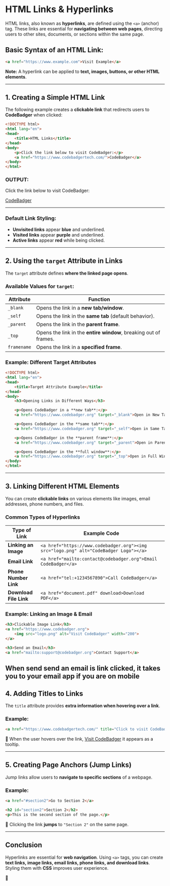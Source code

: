 

# **HTML Links & Hyperlinks**  
 

HTML links, also known as **hyperlinks**, are defined using the `<a>` (anchor) tag. These links are essential for **navigating between web pages**, directing users to other sites, documents, or sections within the same page.  

## **Basic Syntax of an HTML Link:**  
```html
<a href="https://www.example.com">Visit Example</a>
```
**Note:** A hyperlink can be applied to **text, images, buttons, or other HTML elements**.  

---

## **1. Creating a Simple HTML Link**  
The following example creates a **clickable link** that redirects users to **CodeBadger** when clicked:  

```html
<!DOCTYPE html>
<html lang="en">
<head>
    <title>HTML Links</title>
</head>
<body>
    <p>Click the link below to visit CodeBadger:</p>
    <a href="https://www.codebadgertech.com/">CodeBadger</a>
</body>
</html>
```
### OUTPUT:
<!DOCTYPE html>
<html lang="en">
<head>
   
</head>
<body>
    <p>Click the link below to visit CodeBadger:</p>
    <a href="https://www.codebadgertech.com/">CodeBadger</a>
</body>
</html>

<hr>

### **Default Link Styling:**  
- **Unvisited links** appear **blue** and underlined.  
- **Visited links** appear **purple** and underlined.  
- **Active links** appear **red** while being clicked.  

---

## **2. Using the `target` Attribute in Links**  
The `target` attribute defines **where the linked page opens**.  

### **Available Values for `target`:**  

| **Attribute** | **Function** |
|--------------|-------------|
| `_blank` | Opens the link in a **new tab/window**. |
| `_self` | Opens the link in the **same tab** (default behavior). |
| `_parent` | Opens the link in the **parent frame**. |
| `_top` | Opens the link in the **entire window**, breaking out of frames. |
| `framename` | Opens the link in a **specified frame**. |

### **Example: Different Target Attributes**
```html
<!DOCTYPE html>
<html lang="en">
<head>
    <title>Target Attribute Example</title>
</head>
<body>
    <h3>Opening Links in Different Ways</h3>

    <p>Opens CodeBadger in a **new tab**:</p>
    <a href="https://www.codebadger.org" target="_blank">Open in New Tab</a>

    <p>Opens CodeBadger in the **same tab**:</p>
    <a href="https://www.codebadger.org" target="_self">Open in Same Tab</a>

    <p>Opens CodeBadger in the **parent frame**:</p>
    <a href="https://www.codebadger.org" target="_parent">Open in Parent Frame</a>

    <p>Opens CodeBadger in the **full window**:</p>
    <a href="https://www.codebadger.org" target="_top">Open in Full Window</a>
</body>
</html>
```

---

## **3. Linking Different HTML Elements**  
You can create **clickable links** on various elements like images, email addresses, phone numbers, and files.  

### **Common Types of Hyperlinks**  

| **Type of Link** | **Example Code** |
|------------------|-----------------|
| **Linking an Image** | `<a href="https://www.codebadger.org"><img src="logo.png" alt="CodeBadger Logo"></a>` |
| **Email Link** | `<a href="mailto:contact@codebadger.org">Email CodeBadger</a>` |
| **Phone Number Link** | `<a href="tel:+1234567890">Call CodeBadger</a>` |
| **Download File Link** | `<a href="document.pdf" download>Download PDF</a>` |

### **Example: Linking an Image & Email**
```html
<h3>Clickable Image Link</h3>
<a href="https://www.codebadger.org">
    <img src="logo.png" alt="Visit CodeBadger" width="200">
</a>

<h3>Send an Email</h3>
<a href="mailto:support@codebadger.org">Contact Support</a>
```
When send send an email is link clicked, it takes you to your email app if you are on mobile
---

## **4. Adding Titles to Links**
The `title` attribute provides **extra information when hovering over a link**.

### **Example:**
```html
<a href="https://www.codebadgertech.com/" title="Click to visit CodeBadger">Visit CodeBadger</a>
```
🔹 When the user hovers over the link, <a href="https://www.codebadgertech.com/" title="Click to visit CodeBadger">Visit CodeBadger</a> it appears as a tooltip.

---

## **5. Creating Page Anchors (Jump Links)**
Jump links allow users to **navigate to specific sections** of a webpage.

### **Example:**
```html
<a href="#section2">Go to Section 2</a>

<h2 id="section2">Section 2</h2>
<p>This is the second section of the page.</p>
```
🔹 Clicking the link **jumps** to `"Section 2"` on the same page.

---


## **Conclusion**  
Hyperlinks are essential for **web navigation**. Using `<a>` tags, you can create **text links, image links, email links, phone links, and download links**. Styling them with **CSS** improves user experience.

 🚀
